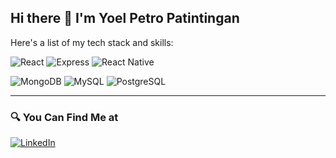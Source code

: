 ## Hi there 👋 I'm Yoel Petro Patintingan

Here's a list of my tech stack and skills:

![React](https://img.shields.io/badge/-React-blue?style=for-the-badge)
![Express](https://img.shields.io/badge/-Express-green?style=for-the-badge)
![React Native](https://img.shields.io/badge/-react_native-blue?style=for-the-badge)

![MongoDB](https://img.shields.io/badge/-Mongodb-brightgreen?style=for-the-badge)
![MySQL](https://img.shields.io/badge/-mysql-white?style=for-the-badge)
![PostgreSQL](https://img.shields.io/badge/-postgresql-lightblue?style=for-the-badge)

---
### 🔍 You Can Find Me at 
<p> 
  <a href="https://www.linkedin.com/in/yoel-petro-patintingan-8476b0213/" target="_blank">
    <img alt="LinkedIn" src="https://img.shields.io/badge/linkedin-%230077B5.svg?&style=for-the-badge&logo=linkedin&logoColor=white" />
  </a> 
<!--   <a href="https://www.instagram.com/gilang_adhan/" target="_blank">
   <img alt="Instagram" src="https://img.shields.io/badge/instagram-%23E4405F.svg?&style=for-the-badge&logo=instagram&logoColor=white" />
  </a>  -->
</p>



